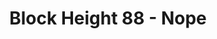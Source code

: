 ---
layout: post
title: "Block Height 88 - Nope"
categories:
tags: []
image: blockheight-88.jpg
description: Fake news!
---